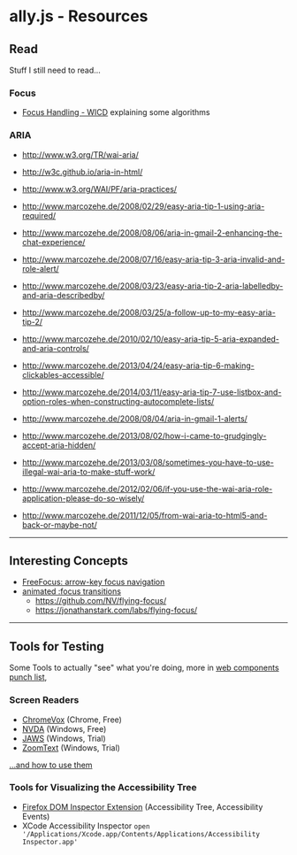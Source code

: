 # ally.js - Resources


## Read

Stuff I still need to read…

### Focus

* [Focus Handling - WICD](http://www.w3.org/TR/WICD/#focus-handling) explaining some algorithms

### ARIA

* http://www.w3.org/TR/wai-aria/
* http://w3c.github.io/aria-in-html/
* http://www.w3.org/WAI/PF/aria-practices/

* http://www.marcozehe.de/2008/02/29/easy-aria-tip-1-using-aria-required/
* http://www.marcozehe.de/2008/08/06/aria-in-gmail-2-enhancing-the-chat-experience/
* http://www.marcozehe.de/2008/07/16/easy-aria-tip-3-aria-invalid-and-role-alert/
* http://www.marcozehe.de/2008/03/23/easy-aria-tip-2-aria-labelledby-and-aria-describedby/
* http://www.marcozehe.de/2008/03/25/a-follow-up-to-my-easy-aria-tip-2/
* http://www.marcozehe.de/2010/02/10/easy-aria-tip-5-aria-expanded-and-aria-controls/
* http://www.marcozehe.de/2013/04/24/easy-aria-tip-6-making-clickables-accessible/
* http://www.marcozehe.de/2014/03/11/easy-aria-tip-7-use-listbox-and-option-roles-when-constructing-autocomplete-lists/

* http://www.marcozehe.de/2008/08/04/aria-in-gmail-1-alerts/
* http://www.marcozehe.de/2013/08/02/how-i-came-to-grudgingly-accept-aria-hidden/
* http://www.marcozehe.de/2013/03/08/sometimes-you-have-to-use-illegal-wai-aria-to-make-stuff-work/
* http://www.marcozehe.de/2012/02/06/if-you-use-the-wai-aria-role-application-please-do-so-wisely/
* http://www.marcozehe.de/2011/12/05/from-wai-aria-to-html5-and-back-or-maybe-not/

---


## Interesting Concepts

* [FreeFocus: arrow-key focus navigation](https://github.com/Flamefork/freefocus)
* [animated :focus transitions](http://n12v.com/focus-transition/)
  * https://github.com/NV/flying-focus/
  * https://jonathanstark.com/labs/flying-focus/

---


## Tools for Testing

Some Tools to actually "see" what you're doing, more in [web components punch list](http://www.paciellogroup.com/blog/2014/09/web-components-punch-list/),


### Screen Readers

* [ChromeVox](www.chromevox.com) (Chrome, Free)
* [NVDA](http://www.nvaccess.org/) (Windows, Free)
* [JAWS](http://www.freedomscientific.com/Products/Blindness/JAWS) (Windows, Trial)
* [ZoomText](http://www.aisquared.com/zoomtext/more/zoomtext_magnifier_reader/) (Windows, Trial)

[…and how to use them](http://www.paciellogroup.com/blog/2015/01/basic-screen-reader-commands-for-accessibility-testing/)

### Tools for Visualizing the Accessibility Tree

* [Firefox DOM Inspector Extension](https://addons.mozilla.org/en-US/firefox/addon/dom-inspector-6622/) (Accessibility Tree, Accessibility Events)
* XCode Accessibility Inspector `open '/Applications/Xcode.app/Contents/Applications/Accessibility Inspector.app'`


